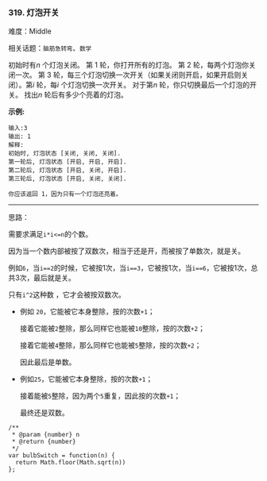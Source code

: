 ### 319. 灯泡开关

难度：Middle

相关话题：`脑筋急转弯`、`数学`

初始时有*n* 个灯泡关闭。 第 1 轮，你打开所有的灯泡。 第 2 轮，每两个灯泡你关闭一次。 第 3 轮，每三个灯泡切换一次开关（如果关闭则开启，如果开启则关闭）。第*i*  轮，每*i* 个灯泡切换一次开关。 对于第*n* 轮，你只切换最后一个灯泡的开关。 找出*n* 轮后有多少个亮着的灯泡。



**示例:** 



```
输入:3
输出: 1 
解释: 
初始时, 灯泡状态 [关闭, 关闭, 关闭].
第一轮后, 灯泡状态 [开启, 开启, 开启].
第二轮后, 灯泡状态 [开启, 关闭, 开启].
第三轮后, 灯泡状态 [开启, 关闭, 关闭]. 

你应该返回 1，因为只有一个灯泡还亮着。
```



-----

思路：

需要求满足`i*i<=n`的个数。

因为当一个数内部被按了双数次，相当于还是开，而被按了单数次，就是关。

例如`6`，当`i==2`的时候，它被按1次，当`i==3`，它被按1次，当`i==6`，它被按1次，总共3次，最后就是关。

只有`i^2`这种数 ，它才会被按双数次。

* 例如 `20`，它能被它本身整除，按的次数`+1`；

  接着它能被`2`整除，那么同样它也能被`10`整除，按的次数`+2`；
  
  接着它能被`4`整除，那么同样它也能被`5`整除，按的次数`+2`；
  
  因此最后是单数。

* 例如`25`，它能被它本身整除，按的次数`+1`；

  接着能被`5`整除，因为两个`5`重复，因此按的次数`+1`；
  
  最终还是双数。

```
/**
 * @param {number} n
 * @return {number}
 */
var bulbSwitch = function(n) {
  return Math.floor(Math.sqrt(n))
};
```

